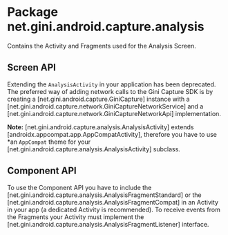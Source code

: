 # Package net.gini.android.capture.analysis

Contains the Activity and Fragments used for the Analysis Screen.

## Screen API

Extending the `AnalysisActivity` in your application has been deprecated. The preferred way of adding network calls to the Gini Capture
SDK is by creating a [net.gini.android.capture.GiniCapture] instance with a [net.gini.android.capture.network.GiniCaptureNetworkService] and
a [net.gini.android.capture.network.GiniCaptureNetworkApi] implementation.

**Note:** [net.gini.android.capture.analysis.AnalysisActivity] extends [androidx.appcompat.app.AppCompatActivity], therefore you have to use
*an `AppCompat` theme for your [net.gini.android.capture.analysis.AnalysisActivity] subclass.

## Component API

To use the Component API you have to include the [net.gini.android.capture.analysis.AnalysisFragmentStandard] or the
[net.gini.android.capture.analysis.AnalysisFragmentCompat] in an Activity in your app (a dedicated Activity is recommended). To receive
events from the Fragments your Activity must implement the [net.gini.android.capture.analysis.AnalysisFragmentListener] interface.
